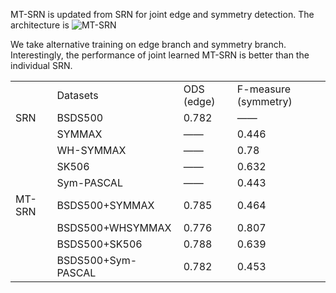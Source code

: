 MT-SRN is updated from SRN for joint edge and symmetry detection. The architecture is
![MT-SRN](https://zyjmhw-sn3301.files.1drv.com/y4m21xDDP1TtxkIidB-pzp-tSVyKoKOVir2J2kOcd1RcybwesKJiq8_f9bwcYFBswltAcj8QxWs1iofhSmYB1vDLttsNjBZLUrwaZj3fWLSPnCX3qI3zqGX5l3KTeGCTGFhwHQmjyGh6SpshbJdcrtRsprFSw25UnqXAY0fgqWnpLad3otY8D_RKk1JY35S5OKKnHJXIbnwjE0f0_iSaif4LQ?width=2649&height=1261&cropmode=none)

We take alternative training on edge branch and symmetry branch. Interestingly, the performance of joint learned MT-SRN is better than the individual SRN.


<table>
   <tr>
      <td></td>
      <td>Datasets</td>
      <td>ODS (edge)</td>
      <td>F-measure (symmetry)</td>
   </tr>
   <tr>
      <td>SRN</td>
      <td>BSDS500</td>
      <td>0.782</td>
      <td>——</td>
   </tr>
   <tr>
      <td></td>
      <td>SYMMAX</td>
      <td>——</td>
      <td>0.446</td>
   </tr>
   <tr>
      <td></td>
      <td>WH-SYMMAX</td>
      <td>——</td>
      <td>0.78</td>
   </tr>
   <tr>
      <td></td>
      <td>SK506</td>
      <td>——</td>
      <td>0.632</td>
   </tr>
   <tr>
      <td></td>
      <td>Sym-PASCAL</td>
      <td>——</td>
      <td>0.443</td>
   </tr>
   <tr>
      <td>MT-SRN</td>
      <td>BSDS500+SYMMAX</td>
      <td>0.785</td>
      <td>0.464</td>
   </tr>
   <tr>
      <td></td>
      <td>BSDS500+WHSYMMAX</td>
      <td>0.776</td>
      <td>0.807</td>
   </tr>
   <tr>
      <td></td>
      <td>BSDS500+SK506</td>
      <td>0.788</td>
      <td>0.639</td>
   </tr>
   <tr>
      <td></td>
      <td>BSDS500+Sym-PASCAL</td>
      <td>0.782</td>
      <td>0.453</td>
   </tr>
</table>
